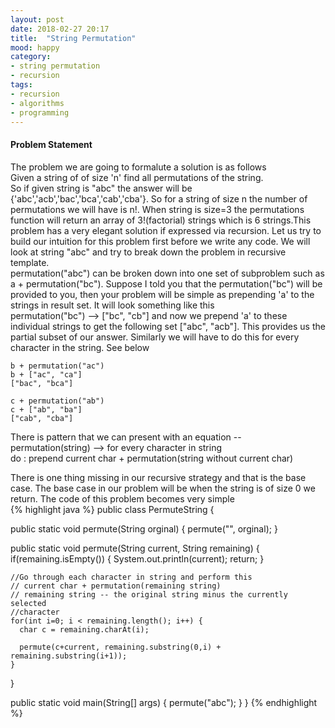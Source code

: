 ```yaml
---
layout: post
date: 2018-02-27 20:17
title:  "String Permutation"
mood: happy
category: 
- string permutation
- recursion
tags:
- recursion
- algorithms
- programming
---
```


#### Problem Statement
The problem we are going to formalute a solution is as follows  
Given a string of of size 'n' find all permutations of the string.  
So if given string is "abc" the answer will be {'abc','acb','bac','bca','cab','cba'}. So for a string of size n the number of permutations we will have is n!. When string is size=3 the permutations function will return an array of 3!(factorial) strings which is 6 strings.This problem has a very elegant solution if expressed via recursion. Let us try to build our intuition for this problem first before we write any code. We will look at string "abc" and try to break down the problem in recursive template.  
permutation("abc") can be broken down into one set of subproblem  such as 
a + permutation("bc"). Suppose I told you that the permutation("bc") will be provided to you, then your problem will be simple as prepending 'a' to the strings in result set. It will look something like this  
permutation("bc") --> ["bc", "cb"] and now we prepend 'a' to these individual strings to get the following set ["abc", "acb"]. This provides us the partial subset of our answer. Similarly we will have to do this for every character in the string. See below
```
b + permutation("ac")
b + ["ac", "ca"]
["bac", "bca"]
```

```
c + permutation("ab")
c + ["ab", "ba"]
["cab", "cba"]
```
There is pattern that we can present with an equation --  
permutation(string) --> for every character in string  
                           do :
                               prepend current char + permutation(string without current char)  
                         
                         
There is one thing missing in our recursive strategy and that is the base case. The base case in our problem will be when the string is of size 0 we return. The code of this problem becomes very simple  
{% highlight java  %}
public class PermuteString {

  public static void permute(String orginal) {
    permute("", orginal);
  }
  
  public static void permute(String current, String remaining) {
    if(remaining.isEmpty()) {
      System.out.println(current);
      return;
    }
    
    //Go through each character in string and perform this  
    // current char + permutation(remaining string)  
    // remaining string -- the original string minus the currently selected  
    //character
    for(int i=0; i < remaining.length(); i++) {
      char c = remaining.charAt(i);
        
      permute(c+current, remaining.substring(0,i) + remaining.substring(i+1));
    }
  }

  public static void main(String[] args) {
    permute("abc");
  }
}
{% endhighlight %} 

